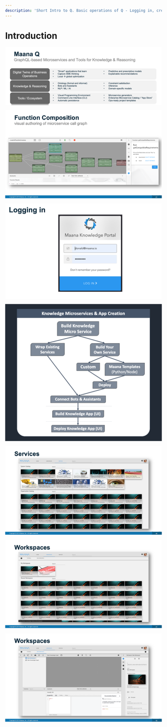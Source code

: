 ```yaml
---
description: 'Short Intro to Q. Basic operations of Q - Logging in, creating a workspace'
---
```


# Introduction

![](../../.gitbook/assets/image%20%2833%29.png)

![](../../.gitbook/assets/image%20%2837%29.png)

![](../../.gitbook/assets/image%20%2823%29.png)

![](../../.gitbook/assets/image%20%2846%29.png)

![](../../.gitbook/assets/image%20%2882%29.png)

![](../../.gitbook/assets/image%20%2889%29.png)

![](../../.gitbook/assets/image%20%2815%29.png)

